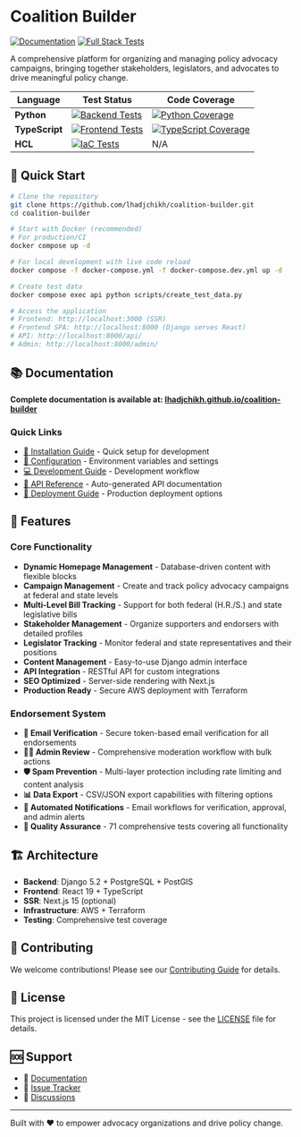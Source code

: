 # Coalition Builder

[![Documentation](https://img.shields.io/badge/docs-GitHub%20Pages-blue)](https://lhadjchikh.github.io/coalition-builder/)
[![Full Stack Tests](https://github.com/lhadjchikh/coalition-builder/actions/workflows/test_fullstack.yml/badge.svg)](https://github.com/lhadjchikh/coalition-builder/actions/workflows/test_fullstack.yml)

A comprehensive platform for organizing and managing policy advocacy campaigns, bringing together stakeholders, legislators, and advocates to drive meaningful policy change.

| Language       | Test Status                                                                                                                                                                                             | Code Coverage                                                                                                                                                                                 |
| -------------- | ------------------------------------------------------------------------------------------------------------------------------------------------------------------------------------------------------- | --------------------------------------------------------------------------------------------------------------------------------------------------------------------------------------------- |
| **Python**     | [![Backend Tests](https://github.com/lhadjchikh/coalition-builder/actions/workflows/test_backend.yml/badge.svg)](https://github.com/lhadjchikh/coalition-builder/actions/workflows/test_backend.yml)    | [![Python Coverage](https://codecov.io/gh/lhadjchikh/coalition-builder/branch/main/graph/badge.svg?flag=python&token=VGUU4R6NR3)](https://codecov.io/gh/lhadjchikh/coalition-builder)         |
| **TypeScript** | [![Frontend Tests](https://github.com/lhadjchikh/coalition-builder/actions/workflows/test_frontend.yml/badge.svg)](https://github.com/lhadjchikh/coalition-builder/actions/workflows/test_frontend.yml) | [![TypeScript Coverage](https://codecov.io/gh/lhadjchikh/coalition-builder/branch/main/graph/badge.svg?flag=javascript&token=VGUU4R6NR3)](https://codecov.io/gh/lhadjchikh/coalition-builder) |
| **HCL**        | [![IaC Tests](https://github.com/lhadjchikh/coalition-builder/actions/workflows/test_terraform.yml/badge.svg)](https://github.com/lhadjchikh/coalition-builder/actions/workflows/test_terraform.yml)    | N/A                                                                                                                                                                                           |

## 🚀 Quick Start

```bash
# Clone the repository
git clone https://github.com/lhadjchikh/coalition-builder.git
cd coalition-builder

# Start with Docker (recommended)
# For production/CI
docker compose up -d

# For local development with live code reload
docker compose -f docker-compose.yml -f docker-compose.dev.yml up -d

# Create test data
docker compose exec api python scripts/create_test_data.py

# Access the application
# Frontend: http://localhost:3000 (SSR)
# Frontend SPA: http://localhost:8000 (Django serves React)
# API: http://localhost:8000/api/
# Admin: http://localhost:8000/admin/
```

## 📚 Documentation

**Complete documentation is available at: [lhadjchikh.github.io/coalition-builder](https://lhadjchikh.github.io/coalition-builder/)**

### Quick Links

- [📖 Installation Guide](https://lhadjchikh.github.io/coalition-builder/installation/) - Quick setup for development
- [🔧 Configuration](https://lhadjchikh.github.io/coalition-builder/configuration/) - Environment variables and settings
- [💻 Development Guide](https://lhadjchikh.github.io/coalition-builder/development/) - Development workflow
- [📡 API Reference](https://lhadjchikh.github.io/coalition-builder/api/) - Auto-generated API documentation
- [🚀 Deployment Guide](https://lhadjchikh.github.io/coalition-builder/deployment/) - Production deployment options

## 🌟 Features

### Core Functionality

- **Dynamic Homepage Management** - Database-driven content with flexible blocks
- **Campaign Management** - Create and track policy advocacy campaigns at federal and state levels
- **Multi-Level Bill Tracking** - Support for both federal (H.R./S.) and state legislative bills
- **Stakeholder Management** - Organize supporters and endorsers with detailed profiles
- **Legislator Tracking** - Monitor federal and state representatives and their positions
- **Content Management** - Easy-to-use Django admin interface
- **API Integration** - RESTful API for custom integrations
- **SEO Optimized** - Server-side rendering with Next.js
- **Production Ready** - Secure AWS deployment with Terraform

### Endorsement System

- **🔐 Email Verification** - Secure token-based email verification for all endorsements
- **👨‍💼 Admin Review** - Comprehensive moderation workflow with bulk actions
- **🛡️ Spam Prevention** - Multi-layer protection including rate limiting and content analysis
- **📊 Data Export** - CSV/JSON export capabilities with filtering options
- **📧 Automated Notifications** - Email workflows for verification, approval, and admin alerts
- **🧪 Quality Assurance** - 71 comprehensive tests covering all functionality

## 🏗️ Architecture

- **Backend**: Django 5.2 + PostgreSQL + PostGIS
- **Frontend**: React 19 + TypeScript
- **SSR**: Next.js 15 (optional)
- **Infrastructure**: AWS + Terraform
- **Testing**: Comprehensive test coverage

## 🤝 Contributing

We welcome contributions! Please see our [Contributing Guide](docs/development.md#contributing) for details.

## 📄 License

This project is licensed under the MIT License - see the [LICENSE](LICENSE) file for details.

## 🆘 Support

- 📖 [Documentation](https://lhadjchikh.github.io/coalition-builder/)
- 🐛 [Issue Tracker](https://github.com/lhadjchikh/coalition-builder/issues)
- 💬 [Discussions](https://github.com/lhadjchikh/coalition-builder/discussions)

---

Built with ❤️ to empower advocacy organizations and drive policy change.

